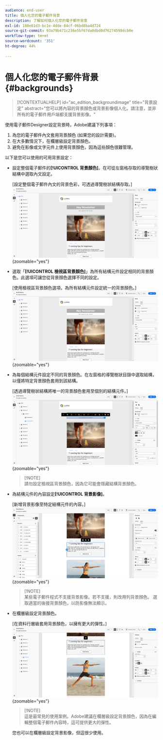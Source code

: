```yaml
---
audience: end-user
title: 個人化您的電子郵件背景
description: 了解如何個人化您的電子郵件背景
exl-id: 180e61d3-bc1e-4dde-84cf-06bd8ba4d724
source-git-commit: 93a79b471c236e5bf67da0dbd0d76274598dcb0e
workflow-type: tm+mt
source-wordcount: '351'
ht-degree: 44%

---
```


# 個人化您的電子郵件背景 {#backgrounds}

>[!CONTEXTUALHELP]
>id="ac_edition_backgroundimage"
>title="背景設定"
>abstract="您可以將內容的背景顏色或背景影像個人化。請注意，並非所有的電子郵件用戶端都支援背景影像。"

使用電子郵件Designer設定背景時，Adobe建議下列事項：

1. 為您的電子郵件內文套用背景顏色 (如果您的設計需要)。
1. 在大多數情況下，在欄層級設定背景顏色。
1. 避免在影像或文字元件上使用背景顏色，因為這些顏色很難管理。

以下是您可以使用的可用背景設定：

* 設定整個電子郵件的&#x200B;**[!UICONTROL 背景顏色]**。在可從左窗格存取的導覽樹狀結構中選取內文設定。

  [設定整個電子郵件內文的背景色彩，可透過導覽樹狀結構存取。]\
  ![](assets/background_1.png){zoomable="yes"}

* 選取「**[!UICONTROL 檢視區背景顏色]**」為所有結構元件設定相同的背景顏色。此選項可讓您從背景顏色選擇不同的設定。

  [使用檢視區背景顏色選項，為所有結構元件設定統一的背景顏色。]\
  ![](assets/background_2.png){zoomable="yes"}

* 為每個結構元件設定不同的背景顏色。在左窗格的導覽樹狀目錄中選取結構，以僅將特定背景顏色套用到該結構。

  [透過導覽樹狀結構將唯一的背景顏色套用至個別的結構元件。]\
  ![](assets/background_3.png){zoomable="yes"}

  >[!NOTE]\
  >請勿設定檢視區背景顏色，因為它可能會隱藏結構背景顏色。

* 為結構元件的內容設定&#x200B;**[!UICONTROL 背景影像]**。

  [新增背景影像至特定結構元件的內容。]\
  ![](assets/background_4.png){zoomable="yes"}

  >[!NOTE]\
  >某些電子郵件程式不支援背景影像。若不支援，則改用列背景顏色。 選取適當的後援背景顏色，以防影像無法顯示。

* 在欄層級設定背景顏色。

  [在資料行層級套用背景顏色，以擁有更大的彈性。]\
  ![](assets/background_5.png){zoomable="yes"}

  >[!NOTE]\
  >這是最常見的使用案例。Adobe建議在欄層級設定背景顏色，因為在編輯整個電子郵件內容時，這可提供更大的彈性。

  您也可以在欄層級設定背景影像，但這很少使用。